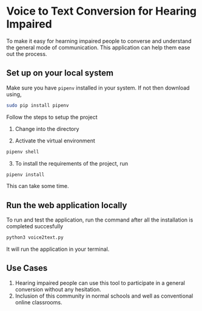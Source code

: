 # Voice to Text Conversion for Hearing Impaired

To make it easy for hearning impaired people to converse and understand the general mode of communication. This application can help them ease out the process. 

## Set up on your local system

Make sure you have `pipenv` installed in your system. If not then download using,

``` bash
sudo pip install pipenv
```
Follow the steps to setup the project
1. Change into the directory

2. Activate the virtual environment
``` bash
pipenv shell
```
3. To install the requirements of the project, run 

``` bash
pipenv install
```
This can take some time.

## Run the web application locally

To run and test the application, run the command after all the installation is completed succesfully

``` bash
python3 voice2text.py
```
It will run the application in your terminal.


## Use Cases
1. Hearing impaired people can use this tool to participate in a general conversion without any hesitation.
2. Inclusion of this community in normal schools and well as conventional online classrooms. 
